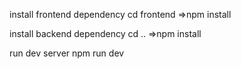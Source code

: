 install frontend dependency 
cd frontend =>npm install

install backend dependency
cd .. =>npm install

run dev server
npm run dev